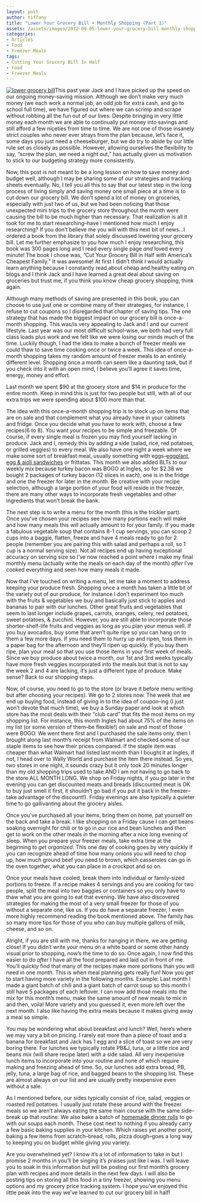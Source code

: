 ```yaml
---
layout: post
author: tiffany
title: "Lower Your Grocery Bill + Monthly Shopping (Part 1)"
assets: /assets/images/2012-09-05-lower-your-grocery-bill-monthly-shopping-part-1/
categories: 
- Articles
- Food
- Freezer Meals
tags: 
- Cutting Your Grocery Bill In Half
- Food
- Freezer Meals
---
```


[![lower grocery bill](jekyll_uploads/2012/09/DSC_0008-325x201.jpg "lower grocery bill")](http://www.sweetpeonies.com/2012/09/lower-your-grocery-bill-monthly-shopping-part-1/dsc_0008-4/)This past year Jack and I have picked up the speed on our ongoing money-saving mission. Although we don’t make very much money (we each work a normal job, an odd job for extra cash, and go to school full time), we have figured out where we can scrimp and scrape without robbing all the fun out of our lives. Despite bringing in very little money each month we are able to continually put money into savings and still afford a few niceties from time to time. We are not one of those insanely strict couples who never ever strays from the plan because, let’s face it, some days you just need a cheeseburger, but we do try to abide by our little rule set as closely as possible. However, allowing ourselves the flexibility to say, “screw the plan, we need a night out,” has actually given us motivation to stick to our budgeting strategy more consistently.

Now, this post is not meant to be a long lesson on how to save money and budget well, although I may be sharing some of our strategies and tracking sheets eventually. No, I tell you all this to say that our latest step in the long process of living simply and saving money one small piece at a time is to cut down our grocery bill. We don’t spend a lot of money on groceries, especially with just two of us, but we had been noticing that those unexpected mini trips to the grocery store throughout the month were causing the bill to be much higher than necessary. That realization is all it took for me to start researching–have I mentioned how much I enjoy researching? If you don’t believe me you will with this next bit of news…I ordered a book from the library that solely discussed lowering your grocery bill. Let me further emphasize to you how much I enjoy researching, this book was 300 pages long and I read every single page _and_ loved every minute! The book I chose was, “Cut Your Grocery Bill in Half with America’s Cheapest Family.” It was awesome! At first I didn’t think I would actually learn anything because I constantly read about cheap and healthy eating on blogs and I think Jack and I have learned a great deal about saving on groceries but trust me, if you think you know cheap grocery shopping, think again.

Although many methods of saving are presented in this book, you can choose to use just one or combine many of their strategies, for instance, I refuse to cut coupons so I disregarded that chapter of saving tips. The one strategy that has made the biggest impact on our grocery bill is once-a-month shopping. This was/is very appealing to Jack and I and our current lifestyle. Last year was our most difficult school-wise, we both had very full class loads plus work and we felt like we were losing our minds much of the time. Luckily though, I had the idea to make a bunch of freezer meals we could thaw to save time cooking once or twice a week. This idea of once-a-month shopping takes my random amount of freezer meals to an entirely different level. Shopping once a month can seem like a daunting task, but if you check into it with an open mind, I believe you’ll agree it saves time, energy, money and effort.

Last month we spent $90 at the grocery store and $14 in produce for the entire month. Keep in mind this is just for two people but still, with all of our extra trips we were spending about $100 more than that.

The idea with this once-a-month shopping trip is to stock up on items that are on sale and that complement what you already have in your cabinets and fridge. Once you decide what you have to work with, choose a few recipes(6 to 8). You want your recipes to be simple and freezable. Of course, if every single meal is frozen you may find yourself lacking in produce. Jack and I, remedy this by adding a side (salad, rice, red potatoes, or grilled veggies) to every meal. We also have one night a week where we make some sort of breakfast meal, usually something with eggs–[eggplant, egg & aioli sandwiches](http://www.sweetpeonies.com/2012/08/grilled-eggplant-tomato-aioli-sandwiches/) or frittatas. This month we also added BLTs to our weekly mix because turkey bacon was BOGO at Ingles, so for $2.38 we bought 2 packages of turkey bacon (12 slices in each), one is in the fridge and one the freezer for later in the month. Be creative with your recipe selection, although a large portion of your food will reside in the freezer, there are many other ways to incorporate fresh vegetables and other ingredients that won’t break the bank.

The next step is to write a menu for the month (this is the trickier part). Once you’ve chosen your recipes see how many portions each will make and how many meals this will actually amount to for your family. If you made a fabulous vegetable soup that contains 8-1 cup servings, you can scoop 2 cups into a baggie, flatten, freeze and have 4 meals ready to go for 2 people (remember you are pairing this with salad and perhaps a roll, so 1 cup is a normal serving size). Not all recipes end up having exceptional accuracy on serving size so I’ve now reached a point where I make my final monthly menu (actually write the meals on each day of the month) _after_ I’ve cooked everything and seen how many meals it made.

Now that I’ve touched on writing a menu, let me take a moment to address keeping your produce fresh. Shopping once a month has taken a little bit of the variety out of our produce, for instance I don’t experiment too much with the fruits & vegetables we buy and basically just stick to apples and bananas to pair with our lunches. Other great fruits and vegetables that seem to last longer include grapes, carrots, oranges, celery, red potatoes, sweet potatoes, & zucchini. However, you are still able to incorporate those shorter-shelf-life fruits and veggies as long as you plan your menus well. If you buy avocados, buy some that aren’t quite ripe so you can hang on to them a few more days. If you need them to hurry up and ripen, toss them in a paper bag for the afternoon and they’ll ripen up quickly. If you buy them ripe, plan your meal so that you use those items in your first week of meals. Since we buy produce about twice a month, our 1st and 3rd weeks typically have more fresh veggies incorporated into the meals but that is not to say the week 2 and 4 are lacking, it’s just a different type of produce. Make sense? Back to our shopping steps.

Now, of course, you need to go to the store (or brave it before menu writing but after choosing your recipes). We go to 2 stores now. The week that we end up buying food, instead of giving in to the idea of coupon-ing (I just won’t devote that much time), we buy a Sunday paper and look at which store has the most deals with their “club card” that fits the most items on my shopping list. For instance, this month Ingles had about 75% of the items on my list (or some version of them–be flexible!) on sale and most of those were BOGO. We went there first and I purchased the sale items only, then I brought along last month’s receipt from Walmart and checked some of our staple items to see how their prices compared. If the staple item was cheaper than what Walmart had listed last month than I bought it at Ingles, if not, I head over to Wally World and purchase the item there instead. So yes, two stores in one night, it sounds crazy but it only took 20 minutes longer than my old shopping trips used to take AND I am not having to go back to the store ALL MONTH LONG. We shop on Friday nights, if you go later in the evening you can get discounted meats and breads (discounted meat is OK to buy just smell it first, it shouldn’t go bad if you put it back in the freezer–take advantage of the discount!). Friday evenings are also typically a quieter time to go gallivanting about the grocery aisles.

Once you’ve purchased all your items, bring them on home, pat yourself on the back and take a break. I like shopping on a Friday cause I can get beans soaking overnight for chili or to go in our rice and bean lunches and then get to work on the other meals in the morning after a nice long evening of sleep. When you prepare your freezer meals, take extra time at the beginning to _get organized_. This one day of cooking goes by very quickly if you can recognize ahead of time how many onions you will need to chop up, how much ground beef you need to brown, which casseroles can go in the oven together, what you can place in a crockpot and so on.

Once your meals have cooled, break them into individual or family-sized portions to freeze. If a recipe makes 4 servings and you are cooking for two people, split the meal into two baggies or containers so you only have to thaw what you are going to eat that evening. We have also discovered strategies for making the most of a very small freezer for those of you without a separate one, like us. If you do have a separate freezer, I even more highly recommend reading the book mentioned above. The family has so many more tips for those of you who can buy multiple gallons of milk, cheese, and so on.

Alright, if you are still with me, thanks for hanging in there, we are getting close! If you didn’t write your menu on a white board or some other handy visual prior to shopping, now’s the time to do so. Once again, I now find this easier to do _after_ I have all the food prepared and laid out in front of me. You’ll quickly find that many of the recipes make more portions than you will need in one month. This is when meal planning gets really fun! Now you get to start having more variety in the following months. Example: Last month I made a giant batch of chili and a giant batch of carrot soup so this month I still have 5 packages of each leftover. I can now add those meals into the mix for this month’s menu, make the same amount of new meals to mix in and then, voila! More variety and you guessed it, even more left over the next month. I also like having the extra meals because it makes giving away a meal so simple.

You may be wondering what about breakfast and lunch? Well, here’s where we may vary a bit on pricing. I rarely eat more than a piece of toast and a banana for breakfast and Jack has 1 egg and a slice of toast so we are very boring there. For lunches we typically rotate PB&J, tuna, or a little rice and beans mix (will share recipe later) with a side salad. All very inexpensive lunch items to incorporate into your routine and none of which require making and freezing ahead of time. So, our lunches add extra bread, PB, jelly, tuna, a large bag of rice, and bagged beans to the shopping list. These are almost always on our list and are usually pretty inexpensive even without a sale.

As I mentioned before, our sides typically consist of rice, salad, veggies or roasted red potatoes. I usually just rotate these around with the freezer meals so we aren’t always eating the same main course with the same side–break up that routine. We also bake a batch of [homemade dinner rolls](http://www.sweetpeonies.com/2012/08/homemade-dinner-rolls/) to go with our soups each month. These cost next to nothing if you already carry a few basic baking supplies in your kitchen. Which raises yet another point, baking a few items from scratch–bread, rolls, pizza dough–goes a long way to keeping you on budget while giving you variety.

Are you overwhelmed yet? I know it’s a lot of information to take in but I promise 2 months in you’ll be singing it’s praises just like I was. I will leave you to soak in this information but will be posting our first month’s grocery plan with recipes and more details in the next few days. I will also be posting tips on storing all this food in a tiny freezer, showing you menu options and my grocery price tracking system. I hope you’ve enjoyed this little peak into the way we’ve learned to cut our grocery bill in half!